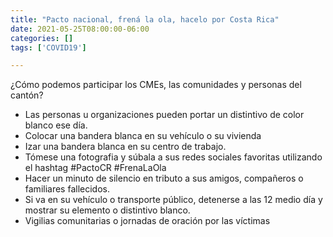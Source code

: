 ```yaml
---
title: "Pacto nacional, frená la ola, hacelo por Costa Rica"
date: 2021-05-25T08:00:00-06:00
categories: []
tags: ['COVID19']

---
```


¿Cómo podemos participar los CMEs, las comunidades y personas del cantón?

- Las personas u organizaciones pueden portar un distintivo de color blanco ese día.
- Colocar una bandera blanca en su vehículo o su vivienda
- Izar una bandera blanca en su centro de trabajo.
- Tómese una fotografia y súbala a sus redes sociales favoritas utilizando el hashtag #PactoCR #FrenaLaOla
- Hacer un minuto de silencio en tributo a sus amigos, compañeros o familiares fallecidos.
- Si va en su vehículo o transporte público, detenerse a las 12 medio día y mostrar su elemento o distintivo blanco.
- Vigilias comunitarias o jornadas de oración por las víctimas
